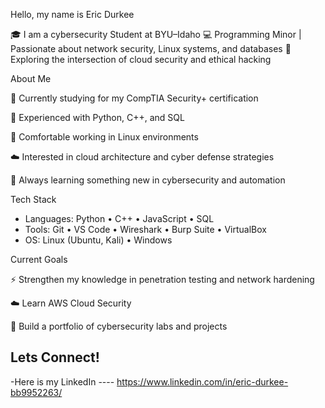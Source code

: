 Hello, my name is Eric Durkee

🎓 I am a cybersecurity Student at BYU–Idaho
💻 Programming Minor | Passionate about network security, Linux systems, and databases
🔐 Exploring the intersection of cloud security and ethical hacking

About Me

🌱 Currently studying for my CompTIA Security+ certification

💾 Experienced with Python, C++, and SQL

🐧 Comfortable working in Linux environments

☁️ Interested in cloud architecture and cyber defense strategies

🧠 Always learning something new in cybersecurity and automation

Tech Stack

- Languages: Python • C++ • JavaScript • SQL
- Tools: Git • VS Code • Wireshark • Burp Suite • VirtualBox
- OS: Linux (Ubuntu, Kali) • Windows

Current Goals

⚡ Strengthen my knowledge in penetration testing and network hardening

☁️ Learn AWS Cloud Security

💼 Build a portfolio of cybersecurity labs and projects
## Lets Connect!

-Here is my LinkedIn ---- https://www.linkedin.com/in/eric-durkee-bb9952263/

<!---
ericdurkee/ericdurkee is a ✨ special ✨ repository because its `README.md` (this file) appears on your GitHub profile.
You can click the Preview link to take a look at your changes.
--->

